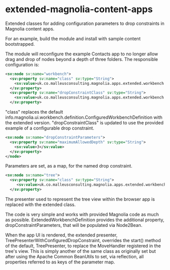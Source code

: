 # extended-magnolia-content-apps
Extended classes for adding configuration parameters to drop constraints in Magnolia content apps.

For an example, build the module and install with sample content bootstrapped.

The module will reconfigure the example Contacts app to no longer allow drag and drop of nodes beyond a depth of three folders. The responsible configuration is:

```xml
<sv:node sv:name="workbench">
  <sv:property sv:name="class" sv:type="String">
    <sv:value>uk.co.malleusconsulting.magnolia.apps.extended.workbench.ExtendedWorkbench</sv:value>
  </sv:property>
  <sv:property sv:name="dropConstraintClass" sv:type="String">
    <sv:value>uk.co.malleusconsulting.magnolia.apps.extended.workbench.tree.drop.MaximumDepthDropConstraint</sv:value>
  </sv:property>
```
"class" replaces the default info.magnolia.ui.workbench.definition.ConfiguredWorkbenchDefinition with the extended version.
"dropConstraintClass" is updated to use the provided example of a configurable drop constraint.

```xml
<sv:node sv:name="dropConstraintParameters">
  <sv:property sv:name="maximumAllowedDepth" sv:type="String">
    <sv:value>3</sv:value>
  </sv:property>
</node>
```
Parameters are set, as a map, for the named drop constraint.

```xml
<sv:node sv:name="tree">
  <sv:property sv:name="class" sv:type="String">
     <sv:value>uk.co.malleusconsulting.magnolia.apps.extended.workbench.tree.TreePresenterWithConfiguredDropConstraintDefinition</sv:value>
  </sv:property>
```
The presenter used to represent the tree view within the browser app is replaced with the extended class.

The code is very simple and works with provided Magnolia code as much as possible. ExtendedWorkbenchDefinition provides the additional property, dropConstraintParameters, that will be populated via Node2Bean.

When the app UI is rendered, the extended presenter, TreePresenterWithConfiguredDropConstraint, overrides the start() method of the default, TreePresenter, to replace the MoveHandler registered in the tree's view. This is simply another of the same class as originally set but after using the Apache Common BeanUtils to set, via reflection, all properties referred to as keys of the parameter map.
